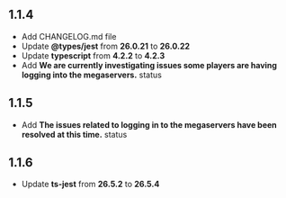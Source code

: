 ## 1.1.4

- Add CHANGELOG.md file
- Update **@types/jest** from **26.0.21** to **26.0.22**
- Update **typescript** from **4.2.2** to **4.2.3**
- Add **We are currently investigating issues some players are having logging into the megaservers.** status

## 1.1.5

- Add **The issues related to logging in to the megaservers have been resolved at this time.** status

## 1.1.6

- Update **ts-jest** from **26.5.2** to **26.5.4**
